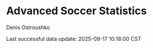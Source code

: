 # Advanced Soccer Statistics
Denis Ostroushko

<!-- gfm -->

Last successful data update: 2025-09-17 10:18:00 CST
